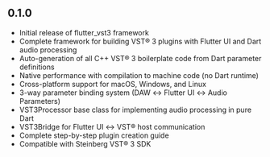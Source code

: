 ## 0.1.0

* Initial release of flutter_vst3 framework
* Complete framework for building VST® 3 plugins with Flutter UI and Dart audio processing
* Auto-generation of all C++ VST® 3 boilerplate code from Dart parameter definitions
* Native performance with compilation to machine code (no Dart runtime)
* Cross-platform support for macOS, Windows, and Linux
* 3-way parameter binding system (DAW ↔ Flutter UI ↔ Audio Parameters)
* VST3Processor base class for implementing audio processing in pure Dart
* VST3Bridge for Flutter UI ↔ VST® host communication
* Complete step-by-step plugin creation guide
* Compatible with Steinberg VST® 3 SDK